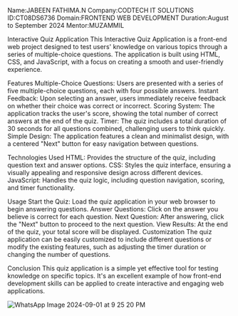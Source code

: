  Name:JABEEN FATHIMA.N
 Company:CODTECH IT SOLUTIONS
 ID:CT08DS6736
 Domain:FRONTEND WEB DEVELOPMENT
 Duration:August to September 2024
 Mentor:MUZAMMIL

 Interactive Quiz Application
This Interactive Quiz Application is a front-end web project designed to test users' knowledge on various topics through a series of multiple-choice questions. The application is built using HTML, CSS, and JavaScript, with a focus on creating a smooth and user-friendly experience.

Features
Multiple-Choice Questions: Users are presented with a series of five multiple-choice questions, each with four possible answers.
Instant Feedback: Upon selecting an answer, users immediately receive feedback on whether their choice was correct or incorrect.
Scoring System: The application tracks the user's score, showing the total number of correct answers at the end of the quiz.
Timer: The quiz includes a total duration of 30 seconds for all questions combined, challenging users to think quickly.
Simple Design: The application features a clean and minimalist design, with a centered "Next" button for easy navigation between questions.

Technologies Used
HTML: Provides the structure of the quiz, including question text and answer options.
CSS: Styles the quiz interface, ensuring a visually appealing and responsive design across different devices.
JavaScript: Handles the quiz logic, including question navigation, scoring, and timer functionality.

Usage
Start the Quiz: Load the quiz application in your web browser to begin answering questions.
Answer Questions: Click on the answer you believe is correct for each question.
Next Question: After answering, click the "Next" button to proceed to the next question.
View Results: At the end of the quiz, your total score will be displayed.
Customization
The quiz application can be easily customized to include different questions or modify the existing features, such as adjusting the timer duration or changing the number of questions.

Conclusion
This quiz application is a simple yet effective tool for testing knowledge on specific topics. It's an excellent example of how front-end development skills can be applied to create interactive and engaging web applications.

![WhatsApp Image 2024-09-01 at 9 25 20 PM](https://github.com/user-attachments/assets/9f3fa105-57de-4512-bd3f-d46f9cae38fb)
